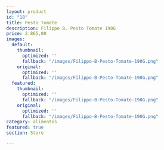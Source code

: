 ```yaml
---
layout: product
id: "18"
title: Pesto Tomate
description: Filippo B. Pesto Tomate 190G
price: 2.865,00
images:
  default:
    thumbnail:
      optimized: ''
      fallback: "/images/Filippo-B-Pesto-Tomate-190G.png"
    original:
      optimized: ''
      fallback: "/images/Filippo-B-Pesto-Tomate-190G.png"
  featured:
    thumbnail:
      optimized: ''
      fallback: "/images/Filippo-B-Pesto-Tomate-190G.png"
    original:
      optimized: ''
      fallback: "/images/Filippo-B-Pesto-Tomate-190G.png"
category: alimentos
featured: true
section: Store

---
```

